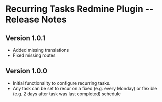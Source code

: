 # Recurring Tasks Redmine Plugin -- Release Notes

## Version 1.0.1

* Added missing translations
* Fixed missing routes

## Version 1.0.0

* Initial functionality to configure recurring tasks. 
* Any task can be set to recur on a fixed (e.g. every Monday) 
  or flexible (e.g. 2 days after task was last completed) schedule